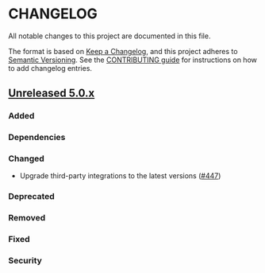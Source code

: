 # CHANGELOG
All notable changes to this project are documented in this file.

The format is based on [Keep a Changelog](https://keepachangelog.com/en/1.0.0/), and this project adheres to [Semantic Versioning](https://semver.org/spec/v2.0.0.html). See the [CONTRIBUTING guide](./CONTRIBUTING.md#Changelog) for instructions on how to add changelog entries.

## [Unreleased 5.0.x]
### Added

### Dependencies

### Changed
- Upgrade third-party integrations to the latest versions ([#447](https://github.com/wazuh/wazuh-indexer/pull/447))

### Deprecated

### Removed

### Fixed

### Security

[Unreleased 5.0.x]: https://github.com/wazuh/wazuh-indexer/compare/4.10.2...master
